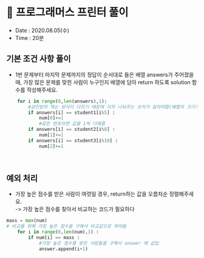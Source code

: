 # 🐶 프로그래머스 프린터 풀이
- Date : 2020.08.05(수)
- Time : 20분

## 기본 조건 사항 풀이

- 1번 문제부터 마지막 문제까지의 정답이 순서대로 들은 배열 answers가 주어졌을 때, 가장 많은 문제를 맞힌 사람이 누구인지 배열에 담아 return 하도록 solution 함수를 작성해주세요.

```python
    for i in range(0,len(answers),1):
        #삼인방의 찍는 방식이 다르기 때문에 각자 나눠주는 숫자가 달라야함(배열의 크기가 다름)
        if answers[i] == student1[i%5] :
            num[0]+=1
            #같은 번호라면 값을 1씩 더해줌
        if answers[i] == student2[i%8] :
            num[1]+=1
        if answers[i] == student3[i%10] :
            num[2]+=1
```


<br>

## 예외 처리
- 가장 높은 점수를 받은 사람이 여럿일 경우, return하는 값을 오름차순 정렬해주세요.
<br> -> 가장 높은 점수를 찾아서 비교하는 코드가 필요하다

```python
maxs = max(num)
# 비교를 위해 가장 높은 점수을 구해서 비교값으로 박아둠
    for i in range(0,len(num),1) :
        if num[i] == maxs :
            #가장 높은 점수를 받은 사람들을 구해서 answer 에 삽입
            answer.append(i+1)
```